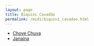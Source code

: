 ```yaml
---
layout: page
title: Biquini Cavadão
permalink: /midi/biquini_cavadao.html
---
```


* [Chove Chuva](http://www.victor3d.com.br/midi/chove_chuva.mid)
* [Janaína](http://www.victor3d.com.br/midi/janaina.mid)